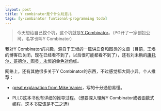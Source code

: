 ```yaml
---
layout: post
title: Y combinator是个什么玩意儿
tags: [y-combinator funtional-programming todo]
---
```


> 今天想给自己挖个坑，这个坑就是[Y Combinator](http://en.wikipedia.org/wiki/Fixed-point_combinator#Y_combinator)。（PG开了一家创投公司，名字也叫Y Combinator）

我对Y Combinator的兴趣，源自于王垠的一篇讲丘奇和图灵的文章（目前，王垠的博客已关闭，现在已经看不到了，以后很可能都看不到了），还有刘未鹏的[康托尔、哥德尔、图灵，永恒的金色对角线](http://mindhacks.cn/2006/10/15/cantor-godel-turing-an-eternal-golden-diagonal/)。

网络上，还有其他很多关于Y Combinator的东西，不过感觉都大同小异。个人推荐：

- [great explanation from Mike Vanier](http://mvanier.livejournal.com/2897.html)，写的十分通俗易懂。

- PLLC这本书也有详细的推导过程。（想要深入理解Y Combinator或者函数式编程，这本书应该是不二之选）
